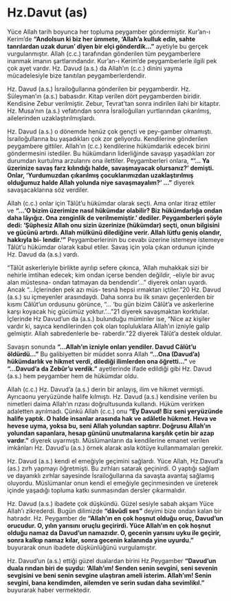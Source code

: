 # Hz.Davut (as)

<!--
*   [Kavramlar](Kavramlar)
    *   [Rahman](Rahman)
    *   [Rahim](Rahim)
    *   [Kadir](Kadir)
    *   [İlim](İlim)
    *   [Samet](Samet)
    *   [İhlas](İhlas)
-->          
Yüce Allah tarih boyunca her topluma peygamber göndermiştir. Kur’an-ı Kerim’de **“Andolsun ki biz her ümmete, ‘Allah’a kulluk edin, sahte tanrılardan
uzak durun’ diyen bir elçi gönderdik...”** ayetiyle bu gerçek vurgulanmıştır. Allah (c.c.) tarafından gönderilen tüm peygamberlere inanmak imanın şartlarındandır. Kur’an-ı Kerim’de peygamberlerle ilgili pek çok ayet vardır. Hz. Davud (a.s.) da Allah’ın (c.c.) dinini yayma mücadelesiyle bize tanıtılan peygamberlerdendir.

Hz. Davud (a.s.) İsrailoğullarına gönderilen bir peygamberdir. Hz. Süleyman’ın
(a.s.) babasıdır. Kitap verilen dört peygamberden biridir. Kendisine Zebur verilmiştir. Zebur, Tevrat’tan sonra indirilen ilahi bir kitaptır.
Hz. Musa’nın (a.s.) vefatından sonra İsrailoğulları yurtlarından çıkarılmış, ailelerinden uzaklaştırılmışlardı. 

Hz. Davud (a.s.) o dönemde henüz çok gençti ve pey-gamber olmamıştı. İsrailoğullarına bu yaşadıkları çok zor geliyordu. Kendilerine gönderilen peygambere gittiler. Allah’ın (c.c.) kendilerine hükümdarlık edecek birini göndermesini istediler. Bu hükümdarın liderliğinde savaşıp yaşadıkları zor durumdan kurtulma arzularını ona ilettiler. Peygamberleri onlara, **“‘... Ya üzerinize savaş farz kılındığı halde, savaşmayacak olursanız?’ demişti. Onlar, ‘Yurdumuzdan çıkarılmış çocuklarımızdan uzaklaştırılmış olduğumuz halde Allah yolunda niye savaşmayalım?’ ...”** diyerek savaşacaklarına söz verdiler.

Allah (c.c.) onlar için Tâlût’u hükümdar olarak seçti. Ama onlar itiraz ettiler ve **“...‘O bizim üzerimize nasıl hükümdar olabilir? Biz hükümdarlığa ondan daha
lâyığız. Ona zenginlik de verilmemiştir.’ dediler. Peygamberleri şöyle dedi:
‘Şüphesiz Allah onu sizin üzerinize (hükümdar) seçti, onun bilgisini ve gücünü
artırdı. Allah mülkünü dilediğine verir. Allah lütfu geniş olandır, hakkıyla bi-
lendir.’”** Peygamberlerinin bu cevabı üzerine istemeye istemeye Tâlût’u hükümdar olarak kabul etiler. Savaş için yola çıkan ordunun içinde Hz. Davud da (a.s.) vardı.

“Tâlût askerleriyle birlikte ayrılıp sefere çıkınca, ‘Allah muhakkak sizi bir nehirle imtihan edecek; kim ondan içerse benden
değildir, -eliyle bir avuç alan müstesna- ondan tatmayan da bendendir’...” diyerek onları uyardı.
Ancak “...İçlerinden pek azı müs-
tesnâ hepsi ırmaktan içtiler.”20
Hz. Davud (a.s.) su içmeyenler arasındaydı. Daha sonra bu ilk sınavı geçenlerden bir kısmı Câlût’un ordusunu görünce, “... ‘bu gün bizim Câlût’a ve askerlerine karşı koyacak hiç
gücümüz yoktur.’...”21 diyerek savaşmaktan korktular. İçlerinde Hz Davud’un da
(a.s.) bulunduğu müminler ise, “Nice az kişiler vardır ki, sayıca kendilerinden
çok olan topluluklara Allah’ın izniyle galip gelmiştir. Allah sabredenlerle be-
raberdir.”22 diyerek Tâlût’a destek oldular.

Savaşın sonunda **“...Allah’ın izniyle onları yendiler. Davud Câlût’u öldürdü...”** Bu galibiyetten bir müddet sonra Allah **“...Ona (Davud’a) hükümdarlık ve
hikmet verdi, dilediği ilimlerden ona öğretti...”** ve **“...Davud’a da Zebûr’u
verdik.”** ayetlerinde ifade edildiği gibi Hz. Davud (a.s.) hem peygamber hem de
hükümdar oldu.

Allah (c.c.) Hz. Davud’a (a.s.) derin bir anlayış, ilim ve hikmet vermişti. Ayrıcaonu yeryüzünde halife kılmıştı. Hz. Davud (a.s.) kendisine verilen bu nimetleri daima Allah’ın rızası doğrultusunda kullandı. Hüküm verirken adaletten ayrılmadı. Çünkü Allah (c.c.) onu **“Ey Davud! Biz seni yeryüzünde halife yaptık. O halde insanlar arasında hak ve adâletle hükmet. Heva ve hevese uyma, yoksa bu, seni Allah yolundan saptırır. Doğrusu Allah’ın yolundan sapanlara, hesap gününü unutmalarına karşılık çetin bir azap vardır.”** diyerek uyarmıştı. Müslümanların da kendilerine emanet verilen imkânları Hz. Davud’u (a.s.) örnek alarak asla kötüye kullanmamaları gerekir.

Hz. Davud (a.s.) kendi el emeğiyle geçimini sağlardı. Yüce Allah, Hz.Davud’a (as.) zırh yapmayı öğretmişti. Bu zırhları satarak geçinirdi. O yaptığı sağlam ve dayanıklı zırhlar sayesinde İsrailoğullarına da savaşta avantaj sağlamış oluyordu. Müslümanlar onun kendi el emeğiyle geçinmesinden ve üreterek içinde yaşadığı topluma katkı sunmasından dersler çıkarmalıdır.

Hz. Davud (a.s.) ibadete çok düşkündü. Güzel sesiyle sabah akşam Yüce Allah’ı zikrederdi. Bugün dilimizde **“dâvûdî ses”** deyimi bize ondan kalan bir hatıradır. Hz. Peygamber de **“Allah’ın en çok hoşnut olduğu oruç, Davud’un orucudur. O, yılın yarısını oruçlu geçirirdi. Yüce Allah’ın en çok hoşnut olduğu namaz da Davud’un namazıdır. O, gecenin yarısını uyku ile geçirir, sonra kalkıp namaz kılar, sonra gecenin kalanında yine uyurdu.”** buyurarak onun
ibadete düşkünlüğünü vurgulamıştır.

Hz. Davud’un (a.s.) ettiği güzel dualardan birini Hz.Peygamber **“Davud’un duala rından biri de şuydu: ‘Allah’ım! Senden senin sevgini, seni sevenin sevgisini ve beni senin sevgine ulaştıran ameli isterim. Allah’ım! Senin sevgini, bana kendimden, ailemden ve serin sudan daha sevimlikıl.”** buyurarak haber vermektedir.